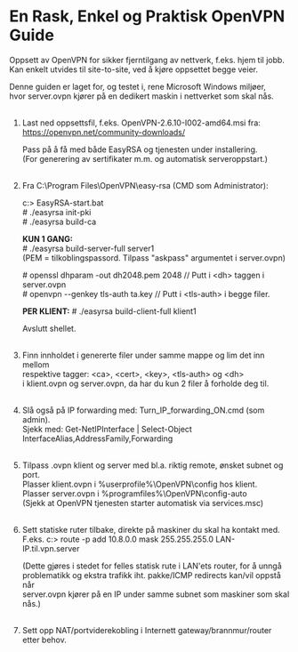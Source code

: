 # En Rask, Enkel og Praktisk OpenVPN Guide
Oppsett av OpenVPN for sikker fjerntilgang av nettverk, f.eks. hjem til jobb.  
Kan enkelt utvides til site-to-site, ved å kjøre oppsettet begge veier.  
  
Denne guiden er laget for, og testet i, rene Microsoft Windows miljøer,  
hvor server.ovpn kjører på en dedikert maskin i nettverket som skal nås.  
 
 
1. Last ned oppsettsfil, f.eks. OpenVPN-2.6.10-I002-amd64.msi
   fra: https://openvpn.net/community-downloads/  
     
   Pass på å få med både EasyRSA og tjenesten under installering.  
   (For generering av sertifikater m.m. og automatisk serveroppstart.)  
 
 
2. Fra C:\Program Files\OpenVPN\easy-rsa (CMD som Administrator):  
   
   c:\> EasyRSA-start.bat  
   \# ./easyrsa init-pki  
   \# ./easyrsa build-ca  
   
   **KUN 1 GANG:**  
   \# ./easyrsa build-server-full server1  
   (PEM = tilkoblingspassord. Tilpass "askpass" argumentet i server.ovpn)  
   
   \# openssl dhparam -out dh2048.pem 2048    // Putt i &lt;dh> taggen i server.ovpn  
   \# openvpn --genkey tls-auth ta.key        // Putt i &lt;tls-auth> i begge filer.  
   
   **PER KLIENT:**
   \# ./easyrsa build-client-full klient1  

	Avslutt shellet.  
 
 
3. Finn innholdet i genererte filer under samme mappe og lim det inn mellom  
   respektive tagger: &lt;ca>, &lt;cert>, &lt;key>, &lt;tls-auth> og &lt;dh>  
   i klient.ovpn og server.ovpn, da har du kun 2 filer å forholde deg til.  
 
 
4. Slå også på IP forwarding med: Turn_IP_forwarding_ON.cmd (som admin).  
   Sjekk med: Get-NetIPInterface | Select-Object InterfaceAlias,AddressFamily,Forwarding  
 
 
5. Tilpass .ovpn klient og server med bl.a. riktig remote, ønsket subnet og port.  
   Plasser klient.ovpn i %userprofile%\OpenVPN\config hos klient.  
   Plasser server.ovpn i %programfiles%\OpenVPN\config-auto  
   (Sjekk at OpenVPN tjenesten starter automatisk via services.msc)  
 
 
6. Sett statiske ruter tilbake, direkte på maskiner du skal ha kontakt med.  
   F.eks. c:\> route -p add 10.8.0.0 mask 255.255.255.0 LAN-IP.til.vpn.server  
  
   (Dette gjøres i stedet for felles statisk rute i LAN'ets router, for å unngå  
	problematikk og ekstra trafikk iht. pakke/ICMP redirects kan/vil oppstå når  
	server.ovpn kjører på en IP under samme subnet som maskiner som skal nås.)  
 
 
7. Sett opp NAT/portviderekobling i Internett gateway/brannmur/router etter behov.

